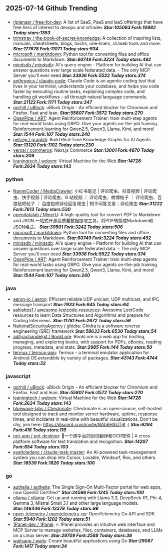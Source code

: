 ## 2025-07-14 Github Trending

### 
* [ripienaar / free-for-dev](https://github.com/ripienaar/free-for-dev): A list of SaaS, PaaS and IaaS offerings that have free tiers of interest to devops and infradev ***Star:105083 Fork:10982 Today stars:1353***
* [trimstray / the-book-of-secret-knowledge](https://github.com/trimstray/the-book-of-secret-knowledge): A collection of inspiring lists, manuals, cheatsheets, blogs, hacks, one-liners, cli/web tools and more. ***Star:177678 Fork:11071 Today stars:934***
* [microsoft / markitdown](https://github.com/microsoft/markitdown): Python tool for converting files and office documents to Markdown. ***Star:60749 Fork:3224 Today stars:492***
* [mindsdb / mindsdb](https://github.com/mindsdb/mindsdb): AI's query engine - Platform for building AI that can answer questions over large scale federated data. - The only MCP Server you'll ever need ***Star:33936 Fork:5522 Today stars:374***
* [anthropics / claude-code](https://github.com/anthropics/claude-code): Claude Code is an agentic coding tool that lives in your terminal, understands your codebase, and helps you code faster by executing routine tasks, explaining complex code, and handling git workflows - all through natural language commands. ***Star:21122 Fork:1171 Today stars:347***
* [gorhill / uBlock](https://github.com/gorhill/uBlock): uBlock Origin - An efficient blocker for Chromium and Firefox. Fast and lean. ***Star:55807 Fork:3572 Today stars:270***
* [OpenPipe / ART](https://github.com/OpenPipe/ART): Agent Reinforcement Trainer: train multi-step agents for real-world tasks using GRPO. Give your agents on-the-job training. Reinforcement learning for Qwen2.5, Qwen3, Llama, Kimi, and more! ***Star:1544 Fork:107 Today stars:240***
* [getzep / graphiti](https://github.com/getzep/graphiti): Build Real-Time Knowledge Graphs for AI Agents ***Star:13120 Fork:1102 Today stars:230***
* [vercel / commerce](https://github.com/vercel/commerce): Next.js Commerce ***Star:13001 Fork:4870 Today stars:209***
* [leaningtech / webvm](https://github.com/leaningtech/webvm): Virtual Machine for the Web ***Star:14728 Fork:2634 Today stars:143***

### python
* [NanmiCoder / MediaCrawler](https://github.com/NanmiCoder/MediaCrawler): 小红书笔记 | 评论爬虫、抖音视频 | 评论爬虫、快手视频 | 评论爬虫、B 站视频 ｜ 评论爬虫、微博帖子 ｜ 评论爬虫、百度贴吧帖子 ｜ 百度贴吧评论回复爬虫 | 知乎问答文章｜评论爬虫 ***Star:31222 Fork:7613 Today stars:530***
* [opendatalab / MinerU](https://github.com/opendatalab/MinerU): A high-quality tool for convert PDF to Markdown and JSON.一站式开源高质量数据提取工具，将PDF转换成Markdown和JSON格式。 ***Star:39501 Fork:3242 Today stars:506***
* [microsoft / markitdown](https://github.com/microsoft/markitdown): Python tool for converting files and office documents to Markdown. ***Star:60749 Fork:3224 Today stars:492***
* [mindsdb / mindsdb](https://github.com/mindsdb/mindsdb): AI's query engine - Platform for building AI that can answer questions over large scale federated data. - The only MCP Server you'll ever need ***Star:33936 Fork:5522 Today stars:374***
* [OpenPipe / ART](https://github.com/OpenPipe/ART): Agent Reinforcement Trainer: train multi-step agents for real-world tasks using GRPO. Give your agents on-the-job training. Reinforcement learning for Qwen2.5, Qwen3, Llama, Kimi, and more! ***Star:1544 Fork:107 Today stars:240***

### java
* [aeron-io / aeron](https://github.com/aeron-io/aeron): Efficient reliable UDP unicast, UDP multicast, and IPC message transport ***Star:7933 Fork:945 Today stars:64***
* [ashishps1 / awesome-leetcode-resources](https://github.com/ashishps1/awesome-leetcode-resources): Awesome LeetCode resources to learn Data Structures and Algorithms and prepare for Coding Interviews. ***Star:11781 Fork:2672 Today stars:56***
* [NationalSecurityAgency / ghidra](https://github.com/NationalSecurityAgency/ghidra): Ghidra is a software reverse engineering (SRE) framework ***Star:58633 Fork:6530 Today stars:54***
* [adityachandelgit / BookLore](https://github.com/adityachandelgit/BookLore): BookLore is a web app for hosting, managing, and exploring books, with support for PDFs, eBooks, reading progress, metadata, and stats. ***Star:2985 Fork:144 Today stars:50***
* [termux / termux-app](https://github.com/termux/termux-app): Termux - a terminal emulator application for Android OS extendible by variety of packages. ***Star:43143 Fork:4744 Today stars:32***

### javascript
* [gorhill / uBlock](https://github.com/gorhill/uBlock): uBlock Origin - An efficient blocker for Chromium and Firefox. Fast and lean. ***Star:55807 Fork:3572 Today stars:270***
* [leaningtech / webvm](https://github.com/leaningtech/webvm): Virtual Machine for the Web ***Star:14728 Fork:2634 Today stars:143***
* [bluewave-labs / Checkmate](https://github.com/bluewave-labs/Checkmate): Checkmate is an open-source, self-hosted tool designed to track and monitor server hardware, uptime, response times, and incidents in real-time with beautiful visualizations. Don't be shy, join here: https://discord.com/invite/NAb6H3UTjK :) ***Star:6294 Fork:416 Today stars:119***
* [pot-app / pot-desktop](https://github.com/pot-app/pot-desktop): 🌈一个跨平台的划词翻译和OCR软件 | A cross-platform software for text translation and recognition. ***Star:14207 Fork:654 Today stars:103***
* [eyaltoledano / claude-task-master](https://github.com/eyaltoledano/claude-task-master): An AI-powered task-management system you can drop into Cursor, Lovable, Windsurf, Roo, and others. ***Star:18539 Fork:1826 Today stars:100***

### go
* [authelia / authelia](https://github.com/authelia/authelia): The Single Sign-On Multi-Factor portal for web apps, now OpenID Certified™ ***Star:24566 Fork:1245 Today stars:100***
* [ollama / ollama](https://github.com/ollama/ollama): Get up and running with Llama 3.3, DeepSeek-R1, Phi-4, Gemma 3, Mistral Small 3.1 and other large language models. ***Star:146446 Fork:12378 Today stars:99***
* [open-telemetry / opentelemetry-go](https://github.com/open-telemetry/opentelemetry-go): OpenTelemetry Go API and SDK ***Star:5940 Fork:1202 Today stars:51***
* [1Panel-dev / 1Panel](https://github.com/1Panel-dev/1Panel): 🔥 1Panel provides an intuitive web interface and MCP Server to manage websites, files, containers, databases, and LLMs on a Linux server. ***Star:29709 Fork:2588 Today stars:38***
* [wailsapp / wails](https://github.com/wailsapp/wails): Create beautiful applications using Go ***Star:29087 Fork:1417 Today stars:34***

